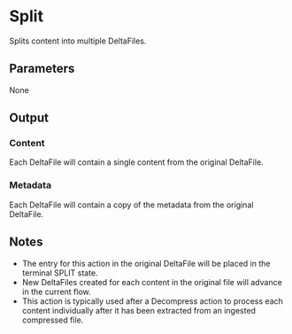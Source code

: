 # Split
Splits content into multiple DeltaFiles.

## Parameters
None

## Output
### Content
Each DeltaFile will contain a single content from the original DeltaFile.

### Metadata
Each DeltaFile will contain a copy of the metadata from the original DeltaFile.

## Notes
* The entry for this action in the original DeltaFile will be placed in the terminal SPLIT
state.
* New DeltaFiles created for each content in the original file will advance in the current
flow.
* This action is typically used after a Decompress action to process each content individually
after it has been extracted from an ingested compressed file.

